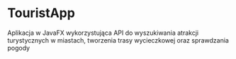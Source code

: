 # TouristApp
Aplikacja w JavaFX wykorzystująca API do wyszukiwania atrakcji turystycznych w miastach, tworzenia trasy wycieczkowej oraz sprawdzania pogody
